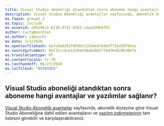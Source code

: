 ```yaml
---
title: Visual Studio aboneliği atandıktan sonra aboneme hangi avantajlar ve yazılımlar sağlanır?
description: Visual Studio Aboneliği avantajlar sayfasında, abonelik düzeyine göre Visual Studio Aboneliğine dahil edilen avantajların ve yazılım indirmelerinin...
ms.faqid: group2_2
ms.topic: include
ms.assetid: e8b196c2-6118-47d1-8363-ceae3d9b6fb2
author: CaityBuschlen
ms.author: cabuschl
ms.date: 3/3/2020
ms.openlocfilehash: eefc8a0263fd58b5125dde47e9e5f73a4307601e
ms.sourcegitcommit: 66f31cc4ce1236e638ab58d2f70d3646206386fa
ms.translationtype: HT
ms.contentlocale: tr-TR
ms.lasthandoff: 06/27/2020
ms.locfileid: "85503455"
---
```

## <a name="what-benefits-and-software-is-available-to-my-subscriber-once-a-visual-studio-subscription-has-been-assigned"></a>Visual Studio aboneliği atandıktan sonra aboneme hangi avantajlar ve yazılımlar sağlanır?

[Visual Studio Aboneliği avantajlar](https://visualstudio.microsoft.com/vs/benefits/) sayfasında, abonelik düzeyine göre Visual Studio Aboneliğine dahil edilen avantajların ve [yazılım indirmelerinin](https://docs.microsoft.com/visualstudio/subscriptions/software-download-list) tam listesini görebilir ve karşılaştırabilirsiniz.
